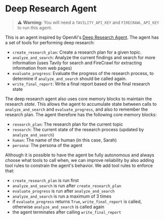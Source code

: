 # Deep Research Agent 
> ⚠️ **Warning:** You will need a `TAVILITY_API_KEY` and `FIRECRAWL_API_KEY` to run this agent. 

This is an agent inspired by OpenAI's [Deep Research Agent](https://github.com/openai/deep-research-agent). The agent has a set of tools for performing deep research: 

- `create_research_plan`: Create a research plan for a given topic. 
- `analyze_and_search`: Analyze the current findings and search for more information (uses Tavily for search and FireCrawl for extracting information from web pages)
- `evaluate_progress`: Evaluate the progress of the research process, to determine if `analyze_and_search` should be called again. 
- `write_final_report`: Write a final report based on the final research state

The deep research agent also uses core memory blocks to maintain the research *state*. This allows the agent to accumulate state between calls to `analyze_and_search` and `evaluate_progress`, and also to remember the research plan. The agent therefore has the following core memory blocks: 

- `research_plan`: The research plan for the current topic
- `research`: The current state of the research process (updated by `analyze_and_search`)
- `human`: The name of the human (in this case, Sarah)
- `persona`: The persona of the agent 

Although it is possible to have the agent be fully autonomous and always choose what tools to call when, we can improve reliability by also adding tool rules to constrain the agent's behavior. We add tool rules to enforce that: 
- `create_research_plan` is run first
- `analyze_and_search` is run after `create_research_plan`
- `evaluate_progress` is run after `analyze_and_search`
- `analyze_and_search` is run a maximum of 3 times
- if `evaluate_progress` returns `True`, `write_final_report` is called, otherwise `analyze_and_search` is called again
- the agent terminates after calling `write_final_report`

